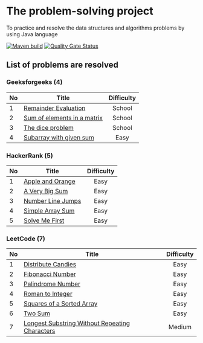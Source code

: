 # The problem-solving project
To practice and resolve the data structures and algorithms problems by using Java language

[![Maven build](https://github.com/nhannguyenh/problem-solving/actions/workflows/buildMaven.yml/badge.svg?branch=main)](https://github.com/nhannguyenh/problem-solving/actions/workflows/buildMaven.yml)
[![Quality Gate Status](https://sonarcloud.io/api/project_badges/measure?project=nhannguyenh_problem-solving&metric=alert_status)](https://sonarcloud.io/summary/new_code?id=nhannguyenh_problem-solving)

## List of problems are resolved

### Geeksforgeeks (4)
| No | Title                                                                                                                                                  | Difficulty |
|----|--------------------------------------------------------------------------------------------------------------------------------------------------------|:----------:|
| 1  | [Remainder Evaluation](https://practice.geeksforgeeks.org/problems/remainder-evaluation3755/1?page=1&status[]=solved&sortBy=submissions)               |   School   |
| 2  | [Sum of elements in a matrix](https://practice.geeksforgeeks.org/problems/sum-of-elements-in-a-matrix2000/1?page=1&status[]=solved&sortBy=submissions) |   School   |
| 3  | [The dice problem](https://practice.geeksforgeeks.org/problems/the-dice-problem2316/1?page=1&status[]=solved&sortBy=submissions)                       |   School   |
| 4  | [Subarray with given sum](https://practice.geeksforgeeks.org/problems/subarray-with-given-sum-1587115621/1?page=1&sortBy=submissions)                  |    Easy    |

### HackerRank (5)
| No | Title                                                                                                | Difficulty |
|----|------------------------------------------------------------------------------------------------------|:----------:|
| 1  | [Apple and Orange](https://www.hackerrank.com/challenges/apple-and-orange/problem?isFullScreen=true) |    Easy    |
| 2  | [A Very Big Sum](https://www.hackerrank.com/challenges/a-very-big-sum/problem?isFullScreen=true)     |    Easy    |
| 3  | [Number Line Jumps](https://www.hackerrank.com/challenges/kangaroo/problem?isFullScreen=true)        |    Easy    |
| 4  | [Simple Array Sum](https://www.hackerrank.com/challenges/simple-array-sum/problem?isFullScreen=true) |    Easy    |
| 5  | [Solve Me First](https://www.hackerrank.com/challenges/solve-me-first/problem?isFullScreen=true)     |    Easy    |

### LeetCode (7)
| No | Title                                                                                                                           | Difficulty |
|----|---------------------------------------------------------------------------------------------------------------------------------|:----------:|
| 1  | [Distribute Candies](https://leetcode.com/problems/distribute-candies/)                                                         |    Easy    |
| 2  | [Fibonacci Number](https://leetcode.com/problems/fibonacci-number/)                                                             |    Easy    |
| 3  | [Palindrome Number](https://leetcode.com/problems/palindrome-number/)                                                           |    Easy    |
| 4  | [Roman to Integer](https://leetcode.com/problems/roman-to-integer/)                                                             |    Easy    |
| 5  | [Squares of a Sorted Array](https://leetcode.com/problems/squares-of-a-sorted-array/)                                           |    Easy    |
| 6  | [Two Sum](https://leetcode.com/problems/two-sum/)                                                                               |    Easy    |
| 7  | [Longest Substring Without Repeating Characters](https://leetcode.com/problems/longest-substring-without-repeating-characters/) |   Medium   |
